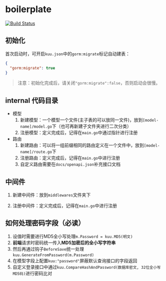 # boilerplate

[![Build Status](https://travis-ci.org/kuuland/boilerplate.svg?branch=master)](https://travis-ci.org/kuuland/boilerplate)

## 初始化

首次启动时，可开启`kuu.json`中的`gorm:migrate`标记自动建表：

```json
{
  "gorm:migrate": true
}
```

> 注意：初始化完成后，请关闭`"gorm:migrate":false`，否则启动会很慢。

## internal 代码目录
- 模型 
   1. 新建模型：一个模型一个文件(主子表的可以放同一文件)，放到`[model-name]/model.go`下（也可再新建子文件夹进行二次分类）
   1. 注册模型：定义完成后，记得在`main.go`中通过指针进行注册
- 路由
   1. 新建路由：可以将一组前缀相同的路由定义在一个文件中，放到`[model-name]/route.go`下
   1. 注册路由：定义完成后，记得在`main.go`中进行注册
   1. 自定义路由需要在`docs/openapi.json`补充接口文档
   
## 中间件

1. 新建中间件：放到`middlewares`文件夹下

1. 注册中间件：定义完成后，记得在`main.go`中进行注册

## 如何处理密码字段（必读）

1. 设值时需要进行MD5全小写处理`m.Password = kuu.MD5(明文)`
1. **前端**请求时密码统一传入**MD5加密后的全小写字符串**
1. 然后再通过钩子`BeforeSave`统一处理`kuu.GenerateFromPassword(m.Password)`
1. 在模型字段上配置`kuu:"password"`屏蔽默认查询接口的字段返回
1. 自定义登录接口中通过`kuu.CompareHashAndPassword(数据库密文, 32位全小写MD5码)`进行密码比对